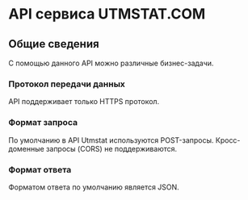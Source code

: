# API сервиса UTMSTAT.COM

## Общие сведения

С помощью данного API можно различные бизнес-задачи.

### Протокол передачи данных

API поддерживает только HTTPS протокол.


### Формат запроса

По умолчанию в API Utmstat используются POST-запросы. Кросс-доменные запросы (CORS) не поддерживаются. 

### Формат ответа

Форматом ответа по умолчанию является JSON.